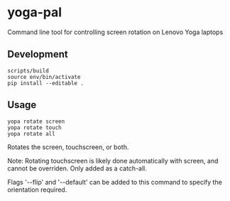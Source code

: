 # yoga-pal
Command line tool for controlling screen rotation on Lenovo Yoga laptops

## Development

	scripts/build
	source env/bin/activate
	pip install --editable .

## Usage
	yopa rotate screen
	yopa rotate touch
	yopa rotate all
Rotates the screen, touchscreen, or both. 

Note: Rotating touchscreen is likely done automatically with screen, and cannot be overriden. Only added as a catch-all.

Flags '--flip' and '--default' can be added to this command to specify the orientation required.

